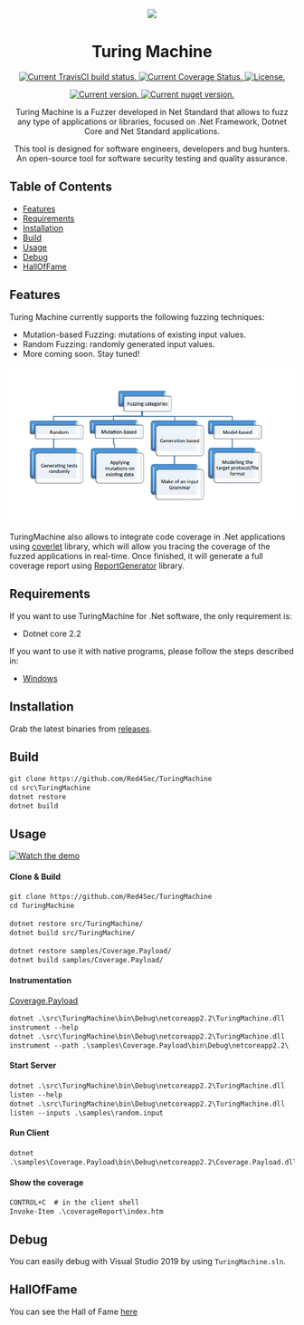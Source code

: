 <p align="center">
  <img src="https://avatars0.githubusercontent.com/u/33096324?s=200&v=4" width="200px">
</p>

<h1 align="center">Turing Machine</h1>
<p align="center">
  <a href="https://travis-ci.org/Red4Sec/TuringMachine" target="_blank">
    <img src="https://travis-ci.org/Red4Sec/TuringMachine.svg?branch=master" alt="Current TravisCI build status.">
  </a>
  <a href="https://codecov.io/gh/Red4Sec/TuringMachine" target="_blank">
    <img src="https://codecov.io/github/Red4Sec/TuringMachine/branch/master/graph/badge.svg" alt="Current Coverage Status." />
  </a>
  <a href="https://github.com/Red4Sec/TuringMachine/blob/master/LICENSE" target="_blank">
    <img src="https://img.shields.io/badge/license-MIT-blue.svg" alt="License.">
  </a>
</p>
<p align="center">
  <a href="https://github.com/Red4Sec/TuringMachine/releases" target="_blank">
    <img src="https://badge.fury.io/gh/Red4Sec%2FTuringMachine.svg" alt="Current version.">
  </a>
  <a href="https://www.nuget.org/packages/TuringMachine.Core" target="_blank">
    <img src="https://badge.fury.io/nu/TuringMachine.Core.svg" alt="Current nuget version.">
  </a>
</p>

<p align="center">Turing Machine is a Fuzzer developed in Net Standard that allows to fuzz any type of applications or libraries, focused on .Net Framework, Dotnet Core and Net Standard applications.</p>
<p align="center">This tool is designed for software engineers, developers and bug hunters. An open-source tool for software security testing and quality assurance.</p>

## Table of Contents

- [Features](#features)
- [Requirements](#requirements)
- [Installation](#installation)
- [Build](#build)
- [Usage](#usage)
- [Debug](#debug)
- [HallOfFame](#hallOfFame)

## Features

Turing Machine currently supports the following fuzzing techniques:

- Mutation-based Fuzzing: mutations of existing input values.
- Random Fuzzing: randomly generated input values.
- More coming soon. Stay tuned! 

<p align="center">
  <img src="https://github.com/Red4Sec/TuringMachine/blob/master/info/types.png?raw=true" width="700px">
</p>

TuringMachine also allows to integrate code coverage in .Net applications using [coverlet](https://github.com/tonerdo/coverlet) library, which will allow you tracing the coverage of the fuzzed applications in real-time. Once finished, it will generate a full coverage report using [ReportGenerator](https://github.com/danielpalme/ReportGenerator) library.

## Requirements

If you want to use TuringMachine for .Net software, the only requirement is:

- Dotnet core 2.2

If you want to use it with native programs, please follow the steps described in:

- [Windows](info/native/Windows)

## Installation

Grab the latest binaries from [releases](https://github.com/Red4Sec/TuringMachine/releases).

## Build

```
git clone https://github.com/Red4Sec/TuringMachine
cd src\TuringMachine
dotnet restore
dotnet build
```

## Usage

[![Watch the demo](https://img.youtube.com/vi/EKnMCkSQiGY/maxresdefault.jpg)](https://youtu.be/EKnMCkSQiGY)

#### Clone & Build

```
git clone https://github.com/Red4Sec/TuringMachine
cd TuringMachine

dotnet restore src/TuringMachine/
dotnet build src/TuringMachine/

dotnet restore samples/Coverage.Payload/
dotnet build samples/Coverage.Payload/
```

#### Instrumentation
[Coverage.Payload](samples/Coverage.Payload)

```
dotnet .\src\TuringMachine\bin\Debug\netcoreapp2.2\TuringMachine.dll instrument --help
dotnet .\src\TuringMachine\bin\Debug\netcoreapp2.2\TuringMachine.dll instrument --path .\samples\Coverage.Payload\bin\Debug\netcoreapp2.2\
```

#### Start Server

```
dotnet .\src\TuringMachine\bin\Debug\netcoreapp2.2\TuringMachine.dll listen --help
dotnet .\src\TuringMachine\bin\Debug\netcoreapp2.2\TuringMachine.dll listen --inputs .\samples\random.input
```

#### Run Client

```
dotnet .\samples\Coverage.Payload\bin\Debug\netcoreapp2.2\Coverage.Payload.dll
```

#### Show the coverage

```
CONTROL+C  # in the client shell
Invoke-Item .\coverageReport\index.htm
```

## Debug

You can easily debug with Visual Studio 2019 by using `TuringMachine.sln`.

## HallOfFame

You can see the Hall of Fame [here](HallOfFame.md)
